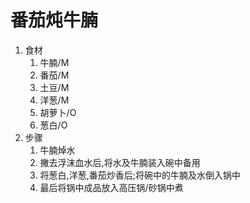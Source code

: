 # 番茄炖牛腩

1. 食材
   1. 牛腩/M
   2. 番茄/M
   3. 土豆/M
   4. 洋葱/M
   5. 胡萝卜/O
   6. 葱白/O
2. 步骤
   1. 牛腩焯水
   2. 撇去浮沫血水后,将水及牛腩装入碗中备用
   3. 将葱白,洋葱,番茄炒香后;将碗中的牛腩及水倒入锅中
   4. 最后将锅中成品放入高压锅/砂锅中煮